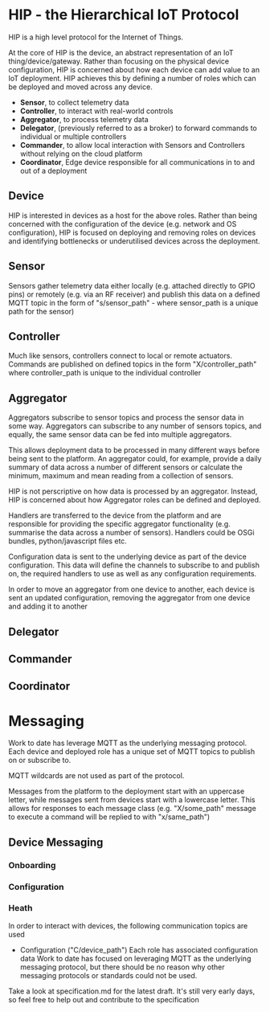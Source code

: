 # HIP - the Hierarchical IoT Protocol

HIP is a high level protocol for the Internet of Things. 

At the core of HIP is the device, an abstract representation of an IoT thing/device/gateway. Rather than focusing on the physical device configuration, HIP is concerned about how each device can add value to an IoT deployment. HIP achieves this by defining a number of roles which can be deployed and moved across any device.

- <b>Sensor</b>, to collect telemetry data
- <b>Controller</b>, to interact with real-world controls
- <b>Aggregator</b>, to process telemetry data 
- <b>Delegator</b>, (previously referred to as a broker) to forward commands to individual or multiple controllers
- <b>Commander</b>, to allow local interaction with Sensors and Controllers without relying on the cloud platform 
- <b>Coordinator</b>, Edge device responsible for all communications in to and out of a deployment

## Device
HIP is interested in devices as a host for the above roles. Rather than being concerned with the configuration of the device (e.g. network and OS configuration), HIP is focused on deploying and removing roles on devices and identifying bottlenecks or underutilised devices across the deployment.

## Sensor
Sensors gather telemetry data either locally (e.g. attached directly to GPIO pins) or remotely (e.g. via an RF receiver) and publish this data on a defined MQTT topic in the form of "s/sensor_path" - where sensor_path is a unique path for the sensor)

## Controller
Much like sensors, controllers connect to local or remote actuators. Commands are published on defined topics in the form "X/controller_path" where controller_path is unique to the individual controller

## Aggregator
Aggregators subscribe to sensor topics and process the sensor data in some way. Aggregators can subscribe to any number of sensors topics, and equally, the same sensor data can be fed into multiple aggregators. 

This allows deployment data to be processed in many different ways before being sent to the platform. An aggregator could, for example, provide a daily summary of data across a number of different sensors or calculate the minimum, maximum and mean reading from a collection of sensors.

HIP is not perscriptive on how data is processed by an aggregator. Instead, HIP is concerned about how Aggregator roles can be defined and deployed. 

Handlers are transferred to the device from the platform and are responsible for providing the specific aggregator functionality (e.g. summarise the data across a number of sensors). Handlers could be OSGi bundles, python/javascript files etc. 

Configuration data is sent to the underlying device as part of the device configuration. This data will define the channels to subscribe to and publish on, the required handlers to use as well as any configuration requirements.

In order to move an aggregator from one device to another, each device is sent an updated configuration, removing the aggregator from one device and adding it to another

## Delegator

## Commander

## Coordinator

# Messaging
Work to date has leverage MQTT as the underlying messaging protocol. Each device and deployed role has a unique set of MQTT topics to publish on or subscribe to.

MQTT wildcards are not used as part of the protocol.

Messages from the platform to the deployment start with an uppercase letter, while messages sent from devices start with a lowercase letter. This allows for responses to each message class (e.g. "X/some_path" message to execute a command will be replied to with "x/same_path")


## Device Messaging

### Onboarding

### Configuration

### Heath

In order to interact with devices, the following communication topics are used

- Configuration ("C/device_path")
Each role has associated configuration data
Work to date has focused on leveraging MQTT as the underlying messaging protocol, but there should be no reason why other messaging protocols or standards could not be used.


Take a look at specification.md for the latest draft. It's still very early days, so feel free to help out and contribute to the specification
